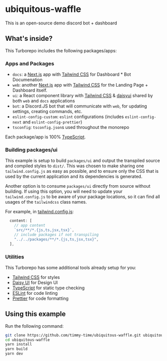 # ubiquitous-waffle

This is an open-source demo discord bot + dashboard

## What's inside?

This Turborepo includes the following packages/apps:

### Apps and Packages

- `docs`: a [Next.js](https://nextjs.org/) app with [Tailwind CSS](https://tailwindcss.com/) for Dashboard * Bot Documenation
- `web`: another [Next.js](https://nextjs.org/) app with [Tailwind CSS](https://tailwindcss.com/) for the Landing Page + Dashboard itself.
- `ui`: a React component library with [Tailwind CSS](https://tailwindcss.com/) & [daisyui](https://daisyui.com/) shared by both `web` and `docs` applications
- `bot`: a Discord.JS bot that will communicate with `web`, for updating settings, creating commands, etc.
- `eslint-config-custom`: `eslint` configurations (includes `eslint-config-next` and `eslint-config-prettier`)
- `tsconfig`: `tsconfig.json`s used throughout the monorepo

Each package/app is 100% [TypeScript](https://www.typescriptlang.org/).

### Building packages/ui

This example is setup to build `packages/ui` and output the transpiled source and compiled styles to `dist/`. This was chosen to make sharing one `tailwind.config.js` as easy as possible, and to ensure only the CSS that is used by the current application and its dependencies is generated.

Another option is to consume `packages/ui` directly from source without building. If using this option, you will need to update your `tailwind.config.js` to be aware of your package locations, so it can find all usages of the `tailwindcss` class names.

For example, in [tailwind.config.js](packages/tailwind-config/tailwind.config.js):

```js
  content: [
    // app content
    `src/**/*.{js,ts,jsx,tsx}`,
    // include packages if not transpiling
    "../../packages/**/*.{js,ts,jsx,tsx}",
  ],
```

### Utilities

This Turborepo has some additional tools already setup for you:

- [Tailwind CSS](https://tailwindcss.com/) for styles
- [Daisy UI](https://daisyui.com/) for Design UI
- [TypeScript](https://www.typescriptlang.org/) for static type checking
- [ESLint](https://eslint.org/) for code linting
- [Prettier](https://prettier.io) for code formatting

## Using this example

Run the following command:

```sh
git clone https://github.com/timmy-time/ubiquitous-waffle.git ubiquitous-waffle
cd ubiquitous-waffle
yarn install
yarn build
yarn dev
```

